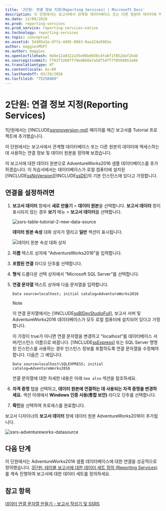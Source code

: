 ```yaml
---
title: '2단원: 연결 정보 지정(Reporting Services) | Microsoft Docs'
description: 이 단원에서는 보고서에서 관계형 데이터베이스 또는 다른 원본의 데이터에 액세스하는 데 사용하는 연결 정보 및 데이터 원본을 정의합니다.
ms.date: 12/09/2019
ms.prod: reporting-services
ms.prod_service: reporting-services-native
ms.technology: reporting-services
ms.topic: conceptual
ms.assetid: 54405a3a-d7fa-4d95-8963-9aa224e5901e
author: maggiesMSFT
ms.author: maggies
ms.openlocfilehash: 9d4e12a0322a35e96bd930c4fa6f1f852daf2bdd
ms.sourcegitcommit: ff82f3260ff79ed860a7a58f54ff7f0594851e6b
ms.translationtype: HT
ms.contentlocale: ko-KR
ms.lasthandoff: 03/29/2020
ms.locfileid: "75258460"
---
```

# <a name="lesson-2-specifying-connection-information-reporting-services"></a>2단원: 연결 정보 지정(Reporting Services)

1단원에서는 [!INCLUDE[ssrsnoversion-md](../includes/ssrsnoversion-md.md)] 페이지를 매긴 보고서를 Tutorial 프로젝트에 추가했습니다.
  
이 단원에서는 보고서에서 관계형 데이터베이스 또는 다른 원본의 데이터에 액세스하는 데 사용하는 연결 정보 및 데이터 원본을 정의해 보겠습니다. 

이 보고서에 대한 데이터 원본으로 AdventureWorks2016 샘플 데이터베이스를 추가하겠습니다. 이 자습서에서는 데이터베이스가 로컬 컴퓨터에 설치된 [!INCLUDE[ssNoVersion](../includes/ssnoversion-md.md)][!INCLUDE[ssDE](../includes/ssde-md.md)]의 기본 인스턴스에 있다고 가정합니다.  

## <a name="to-set-up-a-connection"></a>연결을 설정하려면  

1. **보고서 데이터** 창에서 **새로 만들기** > **데이터 원본**을 선택합니다. **보고서 데이터** 창이 표시되지 않는 경우 **보기** 메뉴 > **보고서 데이터**를 선택합니다.

    ![ssrs-table-tutorial-2-new-data-source](media/ssrs-table-tutorial-2-new-data-source.png)

    **데이터 원본 속성** 대화 상자가 열리고 **일반** 섹션이 표시됩니다.

    ![데이터 원본 속성 대화 상자](media/lesson-2-specifying-connection-information-reporting-services/vs-datasource-connection-properties-dialog-box.png)

2. **이름** 텍스트 상자에 “AdventureWorks2016”을 입력합니다.

3. **포함된 연결** 라디오 단추를 선택합니다.

4. **형식** 드롭다운 선택 상자에서 “Microsoft SQL Server”를 선택합니다.
  
5. **연결 문자열** 텍스트 상자에 다음 문자열을 입력합니다.

    `Data source=localhost; initial catalog=AdventureWorks2016`

    > [!NOTE]
    > 이 연결 문자열에서는 [!INCLUDE[ssBIDevStudioFull](../includes/ssbidevstudiofull-md.md)], 보고서 서버 및 AdventureWorks2016 데이터베이스가 모두 로컬 컴퓨터에 설치되어 있다고 가정합니다.
    >
    >이 가정이 true가 아니면 연결 문자열을 변경하고 “localhost”를 데이터베이스 서버/인스턴스 이름으로 바꿉니다. [!INCLUDE[ssExpress](../includes/ssexpress-md.md)] 또는 SQL Server 명명된 인스턴스를 사용하는 경우 인스턴스 정보를 포함하도록 연결 문자열을 수정해야 합니다. 다음은 그 예입니다.
    >
    > `Data source=localhost\SQLEXPRESS; initial catalog=AdventureWorks2016`
    >
    > 연결 문자열에 대한 자세한 내용은 아래 `See also` 섹션을 참조하세요.

6. **자격 증명** 탭을 선택하고, **데이터 원본에 연결하는 데 사용되는 자격 증명을 변경하세요.** 섹션 아래에서 **Windows 인증 사용(통합 보안)** 라디오 단추를 선택합니다.

7. **확인**을 선택하여 프로세스를 완료합니다.

보고서 디자이너의 **보고서 데이터** 창에 데이터 원본 AdventureWorks2016이 추가됩니다.

![ssrs-adventureworks-datasource](media/lesson-2-specifying-connection-information-reporting-services/ssrs-adventureworks-datasource2016.png)

## <a name="next-steps"></a>다음 단계

이 단원에서는 AdventureWorks2016 샘플 데이터베이스에 대한 연결을 성공적으로 정의했습니다. [3단원: 테이블 보고서에 대한 데이터 세트 정의 &#40;Reporting Services&#41;](lesson-3-defining-a-dataset-for-the-table-report-reporting-services.md)를 계속 진행하여 보고서에 대한 데이터 세트를 정의하세요.

## <a name="see-also"></a>참고 항목

[데이터 연결 문자열 만들기 - 보고서 작성기 및 SSRS](report-data/data-connections-data-sources-and-connection-strings-report-builder-and-ssrs.md)
